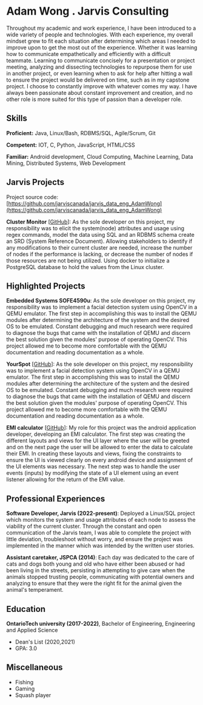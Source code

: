 # Adam Wong . Jarvis Consulting

Throughout my academic and work experience, I have been introduced to a wide variety of people and technologies. With each experience, my overall mindset grew to fit each situation after determining which areas I needed to improve upon to get the most out of the experience. Whether it was learning how to communicate empathetically and efficiently with a difficult teammate. Learning to communicate concisely for a presentation or project meeting, analyzing and dissecting technologies to repurpose them for use in another project, or even learning when to ask for help after hitting a wall to ensure the project would be delivered on time, such as in my capstone project. I choose to constantly improve with whatever comes my way. I have always been passionate about constant improvement and creation, and no other role is more suited for this type of passion than a developer role. 

## Skills

**Proficient:** Java, Linux/Bash, RDBMS/SQL, Agile/Scrum, Git

**Competent:** IOT, C, Python, JavaScript, HTML/CSS

**Familiar:** Android development, Cloud Computing, Machine Learning, Data Mining, Distributed Systems, Web Development

## Jarvis Projects

Project source code: [https://github.com/jarviscanada/jarvis_data_eng_AdamWong](https://github.com/jarviscanada/jarvis_data_eng_AdamWong)


**Cluster Monitor** [[GitHub](https://github.com/jarviscanada/jarvis_data_eng_AdamWong/tree/master/linux_sql)]: As the sole developer on this project, my responsibility was to elicit the system(node) attributes and usage using regex commands, model the data using SQL and an RDBMS schema create an SRD (System Reference Document). Allowing stakeholders to identify if any modifications to their current cluster are needed, increase the number of nodes if the performance is lacking, or decrease the number of nodes if those resources are not being utilized. Using docker to initialize a PostgreSQL database to hold the values from the Linux cluster.


## Highlighted Projects
**Embedded Systems SOFE4590u**: As the sole developer on this project, my responsibility was to implement a facial detection system using OpenCV in a QEMU emulator. The first step in accomplishing this was to install the QEMU modules after determining the architecture of the system and the desired OS to be emulated. Constant debugging and much research were required to diagnose the bugs that came with the installation of QEMU and discern the best solution given the modules' purpose of operating OpenCV. This project allowed me to become more comfortable with the QEMU documentation and reading documentation as a whole. 

**YourSpot** [[GitHub](https://github.com/876ad/yourSpot)]: As the sole developer on this project, my responsibility was to implement a facial detection system using OpenCV in a QEMU emulator. The first step in accomplishing this was to install the QEMU modules after determining the architecture of the system and the desired OS to be emulated. Constant debugging and much research were required to diagnose the bugs that came with the installation of QEMU and discern the best solution given the modules' purpose of operating OpenCV. This project allowed me to become more comfortable with the QEMU documentation and reading documentation as a whole. 

**EMI calculator** [[GitHub](https://github.com/876ad/mobileAssignment)]: My role for this project was the android application developer, developing an EMI calculator. The first step was creating the different layouts and views for the UI layer where the user will be greeted and on the next page the user will be allowed to enter the data to calculate their EMI. In creating these layouts and views, fixing the constraints to ensure the UI is viewed clearly on every android device and assignment of the UI elements was necessary. The next step was to handle the user events (inputs) by modifying the state of a UI element using an event listener allowing for the return of the EMI value. 


## Professional Experiences

**Software Developer, Jarvis (2022-present)**: Deployed a Linux/SQL project which monitors the system and usage attributes of each node to assess the viability of the current cluster. Through the constant and open communication of the Jarvis team, I was able to complete the project with little deviation, troubleshoot without worry, and ensure the project was implemented in the manner which was intended by the written user stories. 

**Assistant caretaker, JSPCA (2014)**: Each day was dedicated to the care of cats and dogs both young and old who have either been abused or had been living in the streets, persisting in attempting to give care when the animals stopped trusting people, communicating with potential owners and analyzing to ensure that they were the right fit for the animal given the animal's temperament.


## Education
**OntarioTech university (2017-2022)**, Bachelor of Engineering, Engineering and Applied Science
- Dean's List (2020,2021)
- GPA: 3.0


## Miscellaneous
- Fishing
- Gaming
- Squash player